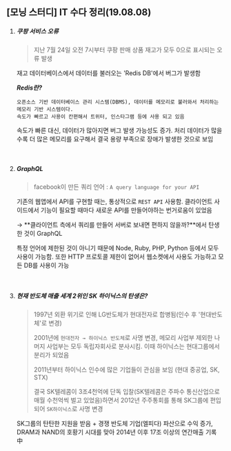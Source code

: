 ## [모닝 스터디] IT 수다 정리(19.08.08)

1. ##### 쿠팡 서비스 오류

   > 지난 7월 24일 오전 7시부터 쿠팡 판매 상품 재고가 모두 0으로 표시되는 오류 발생

   재고 데이터베이스에서 데이터를 불러오는 'Redis DB'에서 버그가 발생함

   ***Redis란?***

   ```
   오픈소스 기반 데이터베이스 관리 시스템(DBMS), 데이터를 메모리로 불러와서 처리하는 메모리 기반 시스템이다. 
   속도가 빠르고 사용이 칸편해서 트위터, 인스타그램 등에 사용 되고 있음
   ```

   속도가 빠른 대신, 데이터가 많아지면 버그 발생 가능성도 증가. 처리 데이터가 많을 수록 더 많은 메모리를 요구해서 결국 용량 부족으로 장애가 발생한 것으로 보임

   <br>

2. ##### GraphQL

   > facebook이 만든 쿼리 언어 :  `A query language for your API`

   기존의 웹앱에서 API를 구현할 때는, 통상적으로 `REST API` 사용함. 클라이언트 사이드에서 기능이 필요할 때마다 새로운 API를 만들어야하는 번거로움이 있었음

   → **클라이언트 측에서 쿼리를 만들어 서버로 보내면 편하지 않을까?**에서 탄생한 것이 GraphQL

   특정 언어에 제한된 것이 아니기 때문에 Node, Ruby, PHP, Python 등에서 모두 사용이 가능함. 또한 HTTP 프로토콜 제한이 없어서 웹소켓에서 사용도 가능하고 모든 DB를 사용이 가능

   <br>

3. ##### 현재 반도체 매출 세계 2위인 SK 하이닉스의 탄생은?

   > 1997년 외환 위기로 인해 LG반도체가 현대전자로 합병됨(인수 후 '현대반도체'로 변경)
   >
   > 2001년에 `현대전자 → 하이닉스 반도체`로 사명 변경, 메모리 사업부 제외한 나머지 사업부는 모두 독립자회사로 분사시킴. 이때 하이닉스는 현대그룹에서 분리가 되었음
   >
   > 2011년부터 하이닉스 인수에 많은 기업들이 관심을 보임 (현대 중공업, SK, STX)
   >
   > 결국 SK텔레콤이 3조4천억에 단독 입찰(SK텔레콤은 주파수 통신산업으로 매월 수천억씩 벌고 있었음)하면서 2012년 주주통회를 통해 SK그룹에 편입되어 `SK하이닉스`로 사명 변경

   SK그룹의 탄탄한 지원을 받음 + 경쟁 반도체 기업(엘피다) 파산으로 수익 증가, DRAM과 NAND의 호황기 시대를 맞아 2014년 이후 17조 이상의 연간매출 기록 中

